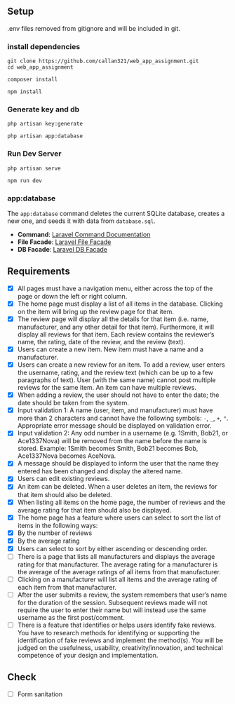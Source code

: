 

## Setup 
.env files removed from gitignore  and will be included in git.
### install dependencies 
```
git clone https://github.com/callan321/web_app_assignment.git
cd web_app_assignment
```
```
composer install
```
```
npm install
```
### Generate key and db
```
php artisan key:generate
```
``` 
php artisan app:database
```
### Run Dev Server 
```
php artisan serve
```
```
npm run dev 
```


### app:database 

The `app:database` command deletes the current SQLite database, creates a new one, and seeds it with data from `database.sql`.

- **Command**: [Laravel Command Documentation](https://laravel.com/docs/10.x/artisan#writing-commands)
- **File Facade**: [Laravel File Facade](https://laravel.com/docs/10.x/filesystem#the-file-facade)
- **DB Facade**: [Laravel DB Facade](https://laravel.com/docs/10.x/database#running-queries)


## Requirements 

- [x] All pages must have a navigation menu, either across the top of the page or down the left or right column.
- [x] The home page must display a list of all items in the database. Clicking on the item will bring up the review page for that item.
- [x] The review page will display all the details for that item (i.e. name, manufacturer, and any other detail for that item). Furthermore, it will display all reviews for that item. Each review contains the reviewer’s name, the rating, date of the review, and the review (text).
- [x] Users can create a new item. New item must have a name and a manufacturer.
- [x] Users can create a new review for an item. To add a review, user enters the username, rating, and the review text (which can be up to a few paragraphs of text). User (with the same name) cannot post multiple reviews for the same item. An item can have multiple reviews.
- [X] When adding a review, the user should not have to enter the date; the date should be taken from the system.
- [x] Input validation 1: A name (user, item, and manufacturer) must have more than 2 characters and cannot have the following symbols: `-`, `_`, `+`, `"`. Appropriate error message should be displayed on validation error.
- [x] Input validation 2: Any odd number in a username (e.g. 1Smith, Bob21, or Ace1337Nova) will be removed from the name before the name is stored. Example: 1Smith becomes Smith, Bob21 becomes Bob, Ace1337Nova becomes AceNova.
- [x] A message should be displayed to inform the user that the name they entered has been changed and display the altered name.
- [x] Users can edit existing reviews.
- [x] An item can be deleted. When a user deletes an item, the reviews for that item should also be deleted.
- [x] When listing all items on the home page, the number of reviews and the average rating for that item should also be displayed.
- [x] The home page has a feature where users can select to sort the list of items in the following ways:
- [x] By the number of reviews
- [x] By the average rating
- [x] Users can select to sort by either ascending or descending order.
- [ ] There is a page that lists all manufacturers and displays the average rating for that manufacturer. The average rating for a manufacturer is the average of the average ratings of all items from that manufacturer.
- [ ] Clicking on a manufacturer will list all items and the average rating of each item from that manufacturer.
- [ ] After the user submits a review, the system remembers that user’s name for the duration of the session. Subsequent reviews made will not require the user to enter their name but will instead use the same username as the first post/comment.
- [ ] There is a feature that identifies or helps users identify fake reviews. You have to research methods for identifying or supporting the identification of fake reviews and implement the method(s). You will be judged on the usefulness, usability, creativity/innovation, and technical competence of your design and implementation.

## Check
- [ ] Form sanitation 
